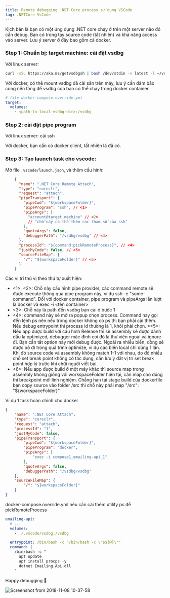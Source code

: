 ```yaml
---
title: Remote debugging .NET Core process sử dụng VSCode
tag: .NETCore VsCode
---
```


Kịch bản là bạn có một ứng dụng .NET core chạy ở trên một server nào đó cần debug. Bạn có trong tay source code (tất nhiên) và khả năng access vào server. Lưu ý server ở đây bao gồm cả docker.

### Step 1: Chuẩn bị: target machine: cài đặt vsdbg

Với linux server:

```sh
curl -sSL https://aka.ms/getvsdbgsh | bash /dev/stdin -v latest -l ~/vsdbg
```

Với docker, có thể mount vsdbg đã cài sẵn trên máy, lưu ý cần đảm bảo cùng nền tảng để vsdbg của bạn có thể chạy trong docker container

```yml
# file docker-compose.override.yml
target:
  volumes:
    - <path-to-local-vsdbg-dir>:/vsdbg
```

### Step 2: cài đặt pipe program

Với linux server: cài ssh

Với docker, bạn cần có docker client, tất nhiên là đã có.

### Step 3: Tạo launch task cho vscode:

Mở file `.vscode/launch.json`, và thêm cấu hình:

```json
    {
      "name": ".NET Core Remote Attach",
      "type": "coreclr",
      "request": "attach",
      "pipeTransport": {
        "pipeCwd": "${workspaceFolder}",
        "pipeProgram": "ssh", // <1>
        "pipeArgs": [
          "account@target.machine" // <2>
          // "chỗ này có thể thêm các tham số của ssh"
        ],
        "quoteArgs": false,
        "debuggerPath": "/vsdbg/vsdbg" // <3>
      },
      "processId": "${command:pickRemoteProcess}", // <4>
      "justMyCode": false, // <5>
      "sourceFileMap": {
        "/": "${workspaceFolder}" // <6>
      }
    }
```

Các vị trí thú vị theo thứ tự xuất hiện:

* <1>, <2>: Chỗ này cấu hình pipe provider, các command remote sẽ được execute thông qua pipe program này, ví dụ ssh -e "some-command". Đối với docker container, pipe program và pipeArgs lần lượt là docker và exec -i <tên container>
* <3>: Chỗ này là path đến vsdbg bạn cài ở bước 1
* <4>: command này sẽ mở ra popup chọn process. Command này gọi đến lệnh ps nên nếu trong docker không có ps thì bạn phải cài thêm. Nếu debug entrypoint thì process id thường là 1, khỏi phải chọn.
​* ​<5>: Nếu app được build với cấu hình Release thì sẽ assembly sẽ được đánh dấu là optimized, debugger mặc định coi đó là thư viện ngoài và ignore đi. Bạn cần tắt option này mới debug được. Ngoài ra nhiều biến, dòng sẽ được bỏ đi trong quá trình optimize, ví dụ các biến local chỉ dùng 1 lần. Khi đó source code và assembly không match 1-1 với nhau, do đó nhiều chỗ set break point không có tác dụng, cần lưu ý đăt vị trí set break point hợp lý trước khi chửi người viết bài.
* <6>: Nếu app được build ở một máy khác thì source map trong assembly không giống với workspaceFolder hiện tại, cần map cho đúng thì breakpoint mới linh nghiệm. Chẳng hạn tại stage build của dockerfile bạn copy source vào folder /src thì chỗ này phải map "/src": "${workspaceFolder}"

Ví dụ 1 task hoàn chỉnh cho docker

```json
{
    "name": ".NET Core Attach",
    "type": "coreclr",
    "request": "attach",
    "processId": "1",
    "justMyCode": false,
    "pipeTransport": {
        "pipeCwd": "${workspaceFolder}",
        "pipeProgram": "docker",
        "pipeArgs": [
            "exec -i compose1_emailing-api_1"
        ],
        "quoteArgs": false,
        "debuggerPath": "/vsdbg/vsdbg"
    },
    "sourceFileMap": {
        "/": "${workspaceFolder}"
    }
}
```

docker-compose.override.yml nếu cần cài thêm utility ps để pickRemoteProcess

```yml
emailing-api:
  # ...
  volumes:
    - ./.vscode/vsdbg:/vsdbg

  entrypoint: /bin/bash -c "/bin/bash -c \"$${@}\""
  command: |
    /bin/bash -c "
      apt update
      apt install procps -y
      dotnet Emailing.Api.dll
    "
```

Happy debugging 🤘

![Screenshot from 2018-11-08 10-37-58](https://i0.wp.com/digimed.vn/wp-content/uploads/2018/11/Screenshot-from-2018-11-08-10-37-58-1.png?resize=1024%2C710&ssl=1)
